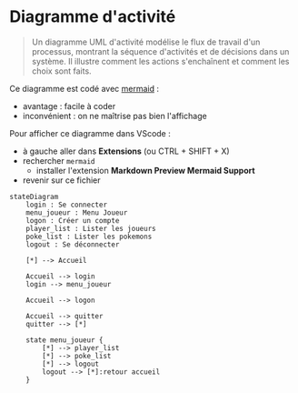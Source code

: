 # Diagramme d'activité

> Un diagramme UML d'activité modélise le flux de travail d'un processus, montrant la séquence d'activités et de décisions dans un système. Il illustre comment les actions s'enchaînent et comment les choix sont faits.

Ce diagramme est codé avec [mermaid](https://mermaid.js.org/syntax/stateDiagram.html) :

- avantage : facile à coder
- inconvénient : on ne maîtrise pas bien l'affichage

Pour afficher ce diagramme dans VScode :

- à gauche aller dans **Extensions** (ou CTRL + SHIFT + X)
- rechercher `mermaid`
  - installer l'extension **Markdown Preview Mermaid Support**
- revenir sur ce fichier

```mermaid
stateDiagram
    login : Se connecter
    menu_joueur : Menu Joueur
    logon : Créer un compte
    player_list : Lister les joueurs
    poke_list : Lister les pokemons
    logout : Se déconnecter
    
    [*] --> Accueil
    
    Accueil --> login
    login --> menu_joueur
    
    Accueil --> logon
    
    Accueil --> quitter
    quitter --> [*]
    
    state menu_joueur {
    	[*] --> player_list
    	[*] --> poke_list
    	[*] --> logout
        logout --> [*]:retour accueil
    }
```